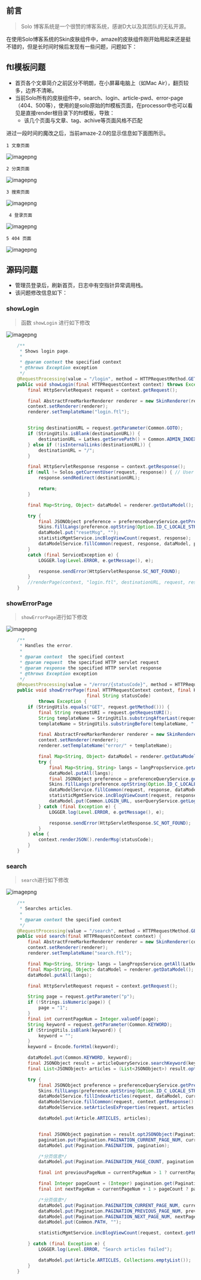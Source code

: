 
## 前言

> Solo 博客系统是一个很赞的博客系统，感谢D大以及其团队的无私开源。

 在使用Solo博客系统的Skin皮肤组件中，amaze的皮肤组件刚开始用起来还是挺不错的，但是长时间时候后发现有一些问题，问题如下：
 
## ftl模板问题
 * 首页各个文章简介之前区分不明朗，在小屏幕电脑上（如Mac Air），翻页较多，边界不清晰。
 * 当前Solo所有的皮肤组件中，search、login、article-pwd、error-page（404、500等），使用的是solo原始的ftl模板页面，在processor中也可以看见是直接render根目录下的ftl模板，导致：
	 * 该几个页面与文章、tag、achive等页面风格不匹配
 
 进过一段时间的魔改之后，当前amaze-2.0的显示信息如下面图所示。
 
	1 文章页面

 ![imagepng](https://img.791211.com/file/2018/10/5f4446bbcd5c404c96b5c9d7a18f0c95_image.png) 

	2 分类页面
	
 ![imagepng](https://img.791211.com/file/2018/10/3cfcf2de8193430ca5c74c25bafe5cfa_image.png) 


	3 搜索页面
 
 ![imagepng](https://img.791211.com/file/2018/10/719ab193aa6848c5a57b7a31f0723e72_image.png) 


 
	 4 登录页面
 ![imagepng](https://img.791211.com/file/2018/10/f06abfa36d674ff5ba7cdfcd87e5d159_image.png) 


	5 404 页面

![imagepng](https://img.791211.com/file/2018/10/d8c8b6d371c84133986ae84db8ee602c_image.png) 


 
 
## 源码问题

  * 管理员登录后，刷新首页，日志中有空指针异常调用栈。
  * 该问题修改信息如下：


### showLogin
> 函数 `showLogin` 进行如下修改

![imagepng](https://www.791211.com:443/upload/2018/11/c9c5fd18b668416a8451163a03073b0d_image.png) 


``` java
    /**
     * Shows login page.
     *
     * @param context the specified context
     * @throws Exception exception
     */
    @RequestProcessing(value = "/login", method = HTTPRequestMethod.GET)
    public void showLogin(final HTTPRequestContext context) throws Exception {
        final HttpServletRequest request = context.getRequest();

        final AbstractFreeMarkerRenderer renderer = new SkinRenderer(request);
        context.setRenderer(renderer);
        renderer.setTemplateName("login.ftl");


        String destinationURL = request.getParameter(Common.GOTO);
        if (StringUtils.isBlank(destinationURL)) {
            destinationURL = Latkes.getServePath() + Common.ADMIN_INDEX_URI;
        } else if (!isInternalLinks(destinationURL)) {
            destinationURL = "/";
        }

        final HttpServletResponse response = context.getResponse();
        if (null != Solos.getCurrentUser(request, response)) { // User has already logged in
            response.sendRedirect(destinationURL);

            return;
        }

        final Map<String, Object> dataModel = renderer.getDataModel();

        try {
            final JSONObject preference = preferenceQueryService.getPreference();
            Skins.fillLangs(preference.optString(Option.ID_C_LOCALE_STRING), (String) request.getAttribute(Keys.TEMAPLTE_DIR_NAME), dataModel);
            dataModel.put("resetMsg", "");
            statisticMgmtService.incBlogViewCount(request, response);
            dataModelService.fillCommon(request, response, dataModel, preference);
        }
        catch (final ServiceException e) {
            LOGGER.log(Level.ERROR, e.getMessage(), e);

            response.sendError(HttpServletResponse.SC_NOT_FOUND);
        }
        //renderPage(context, "login.ftl", destinationURL, request, response);
    }
```


### showErrorPage

> `showErrorPage`进行如下修改

![imagepng](https://www.791211.com:443/upload/2018/11/61fa202708f040b8821d1cc4aea5d396_image.png) 



```java
    /**
     * Handles the error.
     *
     * @param context  the specified context
     * @param request  the specified HTTP servlet request
     * @param response the specified HTTP servlet response
     * @throws Exception exception
     */
    @RequestProcessing(value = "/error/{statusCode}", method = HTTPRequestMethod.GET)
    public void showErrorPage(final HTTPRequestContext context, final HttpServletRequest request, final HttpServletResponse response,
                              final String statusCode)
            throws Exception {
        if (StringUtils.equals("GET", request.getMethod())) {
            final String requestURI = request.getRequestURI();
            String templateName = StringUtils.substringAfterLast(requestURI, "/");
            templateName = StringUtils.substringBefore(templateName, ".") + ".ftl";

            final AbstractFreeMarkerRenderer renderer = new SkinRenderer(request);
            context.setRenderer(renderer);
            renderer.setTemplateName("error/" + templateName);

            final Map<String, Object> dataModel = renderer.getDataModel();
            try {
                final Map<String, String> langs = langPropsService.getAll(Locales.getLocale(request));
                dataModel.putAll(langs);
                final JSONObject preference = preferenceQueryService.getPreference();
                Skins.fillLangs(preference.optString(Option.ID_C_LOCALE_STRING), (String) request.getAttribute(Keys.TEMAPLTE_DIR_NAME), dataModel);
                dataModelService.fillCommon(request, response, dataModel, preference);
                statisticMgmtService.incBlogViewCount(request, response);
                dataModel.put(Common.LOGIN_URL, userQueryService.getLoginURL(Common.ADMIN_INDEX_URI));
            } catch (final Exception e) {
                LOGGER.log(Level.ERROR, e.getMessage(), e);

                response.sendError(HttpServletResponse.SC_NOT_FOUND);
            }
        } else {
            context.renderJSON().renderMsg(statusCode);
        }
    }
```


### search

> `search`进行如下修改

![imagepng](https://www.791211.com:443/upload/2018/11/622a3dc4b64c465a9e9ae9dc6357922e_image.png) 


```java
    /**
     * Searches articles.
     *
     * @param context the specified context
     */
    @RequestProcessing(value = "/search", method = HTTPRequestMethod.GET)
    public void search(final HTTPRequestContext context) {
        final AbstractFreeMarkerRenderer renderer = new SkinRenderer(context.getRequest()); //new ConsoleRenderer();
        context.setRenderer(renderer);
        renderer.setTemplateName("search.ftl");

        final Map<String, String> langs = langPropsService.getAll(Latkes.getLocale());
        final Map<String, Object> dataModel = renderer.getDataModel();
        dataModel.putAll(langs);

        final HttpServletRequest request = context.getRequest();

        String page = request.getParameter("p");
        if (!Strings.isNumeric(page)) {
            page = "1";
        }
        final int currentPageNum = Integer.valueOf(page);
        String keyword = request.getParameter(Common.KEYWORD);
        if (StringUtils.isBlank(keyword)) {
            keyword = "";
        }
        keyword = Encode.forHtml(keyword);

        dataModel.put(Common.KEYWORD, keyword);
        final JSONObject result = articleQueryService.searchKeyword(keyword, currentPageNum, 15);
        final List<JSONObject> articles = (List<JSONObject>) result.opt(Article.ARTICLES);

        try {
            final JSONObject preference = preferenceQueryService.getPreference();
            Skins.fillLangs(preference.optString(Option.ID_C_LOCALE_STRING), (String) request.getAttribute(Keys.TEMAPLTE_DIR_NAME), dataModel);
            dataModelService.fillIndexArticles(request, dataModel, currentPageNum, preference);
            dataModelService.fillCommon(request, context.getResponse(), dataModel, preference);
            dataModelService.setArticlesExProperties(request, articles, preference);

            dataModel.put(Article.ARTICLES, articles);


            final JSONObject pagination = result.optJSONObject(Pagination.PAGINATION);
            pagination.put(Pagination.PAGINATION_CURRENT_PAGE_NUM, currentPageNum);
            dataModel.put(Pagination.PAGINATION, pagination);

            /*分页信息*/
            dataModel.put(Pagination.PAGINATION_PAGE_COUNT, pagination.get(Pagination.PAGINATION_PAGE_COUNT));

            final int previousPageNum = currentPageNum > 1 ? currentPageNum - 1 : 0;

            final Integer pageCount = (Integer) pagination.get(Pagination.PAGINATION_PAGE_COUNT);
            final int nextPageNum = currentPageNum + 1 > pageCount ? pageCount : currentPageNum + 1;

            /*分页信息*/
            dataModel.put(Pagination.PAGINATION_CURRENT_PAGE_NUM, currentPageNum);
            dataModel.put(Pagination.PAGINATION_PREVIOUS_PAGE_NUM, previousPageNum);
            dataModel.put(Pagination.PAGINATION_NEXT_PAGE_NUM, nextPageNum);
            dataModel.put(Common.PATH, "");

            statisticMgmtService.incBlogViewCount(request, context.getResponse());

        } catch (final Exception e) {
            LOGGER.log(Level.ERROR, "Search articles failed");

            dataModel.put(Article.ARTICLES, Collections.emptyList());
        }
    }
```

